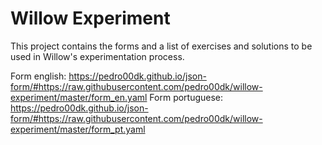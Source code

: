 # Willow Experiment

This project contains the forms and a list of exercises and solutions to be used in Willow's experimentation process.

Form english: https://pedro00dk.github.io/json-form/#https://raw.githubusercontent.com/pedro00dk/willow-experiment/master/form_en.yaml
Form portuguese: https://pedro00dk.github.io/json-form/#https://raw.githubusercontent.com/pedro00dk/willow-experiment/master/form_pt.yaml
